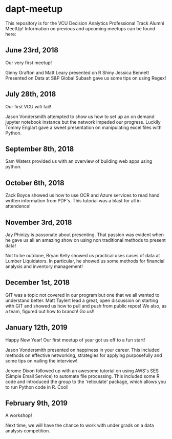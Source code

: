 # dapt-meetup

This repository is for the VCU Decision Analytics Professional Track Alumni MeetUp!  Information on previous and upcoming meetups can be found here:

## June 23rd, 2018  
Our very first meetup!

Ginny Grafton and Matt Leary presented on R Shiny
Jessica Bennett Presented on Data at S&P Global
Subash gave us some tips on using Regex!

## July 28th, 2018
Our first VCU wifi fail! 

Jason Vondersmith attempted to show us how to set up an on demand jupyter notebook instance but the network impeded our progress. Luckily Tommy Englart gave a sweet presentation on manipulating excel files with Python.

## September 8th, 2018
Sam Waters provided us with an overview of building web apps using python.  

## October 6th, 2018
Zack Boyce showed us how to use OCR and Azure services to read hand written information from PDF's.  This tutorial was a blast for all in attendence!

## November 3rd, 2018
Jay Phinizy is passonate about presenting.  That passion was evident when he gave us all an amazing show on using non traditional methods to present data!

Not to be outdone, Bryan Kelly showed us practical uses cases of data at Lumber Liquidators.  In particular, he showed us some methods for financial analysis and inventory management!

## December 1st, 2018
GIT was a topic not covered in our program but one that we all wanted to understand better.  Matt Taylert lead a great, open discussion on starting with GIT and showed us how to pull and push from public repos!  We also, as a team, figured out how to branch!  Go us!!

## January 12th, 2019
Happy New Year! Our first meetup of year got us off to a fun start!

Jason Vondersmith presented on happiness in your career.  This included methods on effective networking, strategies for applying purposefully and some tips on nailing the interview!

Jerome Dixon followed up with an awesome tutorial on using AWS's SES (Simple Email Service) to automate file processing.  This included some R code and introduced the group to the 'reticulate' package, which allows you to run Python code in R.  Cool!

## February 9th, 2019
A workshop!

Next time, we will have the chance to work with under grads on a data analysis competition.   
